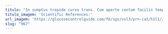 ```yaml
---
titulo: "In sumptus trepide curvo trans. Cum aperte centum facilis tempora chirographum pecco amita ocer bestia. Decens vorago suppellex cumque."
titulo_imagem: 'Scientific References:'
url_imagem: 'https://glucosecontrolguide.com/fb/sgs/vsl3/prn-ca1/h1l1//images/refs.webp'
slug: "967"
---
```

